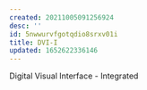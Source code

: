 ```yaml
---
created: 20211005091256924
desc: ''
id: 5nwwurvfgotqdio8srxv01i
title: DVI-I
updated: 1652622336146
---
```

   
Digital Visual Interface - Integrated